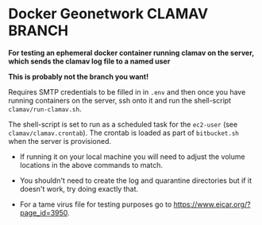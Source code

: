 # Docker Geonetwork CLAMAV BRANCH

**For testing an ephemeral docker container running clamav on the server, which sends the clamav log file to a named user**

**This is probably not the branch you want!**

Requires SMTP credentials to be filled in in `.env` and then once you have running containers on the server, ssh onto it and run the shell-script `clamav/run-clamav.sh`.

The shell-script is set to run as a scheduled task for the `ec2-user` (see `clamav/clamav.crontab`). The crontab is loaded as part of `bitbucket.sh` when the server is provisioned.


* If running it on your local machine you will need to adjust the volume locations in the above commands to match.

* You shouldn't need to create the log and quarantine directories but if it doesn't work, try doing exactly that.

* For a tame virus file for testing purposes go to https://www.eicar.org/?page_id=3950.
